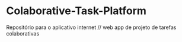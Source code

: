 # Colaborative-Task-Platform
Repositório para o aplicativo internet // web app  de projeto de tarefas colaborativas
